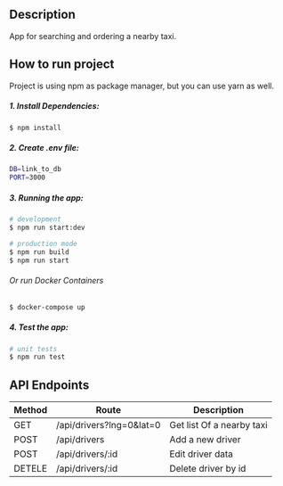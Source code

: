 ## Description

App for searching and ordering a nearby taxi.

## How to run project
Project is using npm as package manager, but you can use yarn as well.
##### 1. Install Dependencies:
```bash
$ npm install
```

##### 2. Create .env file:

```bash
DB=link_to_db
PORT=3000
```

##### 3. Running the app:

```bash
# development
$ npm run start:dev

# production mode
$ npm run build
$ npm run start
```
###### Or run Docker Containers
```bash
$ docker-compose up
```

##### 4. Test the app:

```bash
# unit tests
$ npm run test
```
## API Endpoints

| Method | Route                    | Description               |
|--------|--------------------------|---------------------------|
| GET    | /api/drivers?lng=0&lat=0 | Get list Of a nearby taxi |
| POST   | /api/drivers             | Add a new driver          |
| POST    | /api/drivers/:id         | Edit driver data          |
| DETELE | /api/drivers/:id         | Delete driver by id       |
